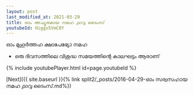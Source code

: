 ```yaml
---
layout: post
last_modified_at: 2021-03-29
title: ഓം അച്യുതമായ നമഹ ൧൦൮ ടൈംസ്
youtubeId: Higgs5VmC8Y
---
```

 
 
 ഓം മുഹൂർത്തഹ ക്ഷാപേഭ്യോ നമഹ 
 
 -  ഒരു ദിവസത്തിലെ വിശുദ്ധ സമയത്തിന്റെ കാലഘട്ടം ആരാണ് 
 
  
 
  
 
 
 
 
 
 


{% include youtubePlayer.html id=page.youtubeId %}
 
[Next]({{ site.baseurl }}{% link  split2/_posts/2016-04-29-ഓം സര്വസഹായ നമഹ ൧൦൮ ടൈംസ്.md%})
 
